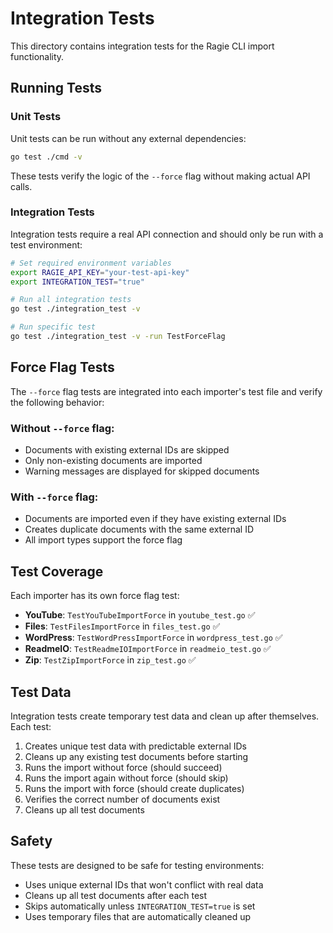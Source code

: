 # Integration Tests

This directory contains integration tests for the Ragie CLI import functionality.

## Running Tests

### Unit Tests

Unit tests can be run without any external dependencies:

```bash
go test ./cmd -v
```

These tests verify the logic of the `--force` flag without making actual API calls.

### Integration Tests

Integration tests require a real API connection and should only be run with a test environment:

```bash
# Set required environment variables
export RAGIE_API_KEY="your-test-api-key"
export INTEGRATION_TEST="true"

# Run all integration tests
go test ./integration_test -v

# Run specific test
go test ./integration_test -v -run TestForceFlag
```

## Force Flag Tests

The `--force` flag tests are integrated into each importer's test file and verify the following behavior:

### Without `--force` flag:
- Documents with existing external IDs are skipped
- Only non-existing documents are imported
- Warning messages are displayed for skipped documents

### With `--force` flag:
- Documents are imported even if they have existing external IDs
- Creates duplicate documents with the same external ID
- All import types support the force flag

## Test Coverage

Each importer has its own force flag test:

- **YouTube**: `TestYouTubeImportForce` in `youtube_test.go` ✅
- **Files**: `TestFilesImportForce` in `files_test.go` ✅
- **WordPress**: `TestWordPressImportForce` in `wordpress_test.go` ✅
- **ReadmeIO**: `TestReadmeIOImportForce` in `readmeio_test.go` ✅  
- **Zip**: `TestZipImportForce` in `zip_test.go` ✅

## Test Data

Integration tests create temporary test data and clean up after themselves. Each test:

1. Creates unique test data with predictable external IDs
2. Cleans up any existing test documents before starting
3. Runs the import without force (should succeed)
4. Runs the import again without force (should skip)
5. Runs the import with force (should create duplicates)
6. Verifies the correct number of documents exist
7. Cleans up all test documents

## Safety

These tests are designed to be safe for testing environments:
- Uses unique external IDs that won't conflict with real data
- Cleans up all test documents after each test
- Skips automatically unless `INTEGRATION_TEST=true` is set
- Uses temporary files that are automatically cleaned up 